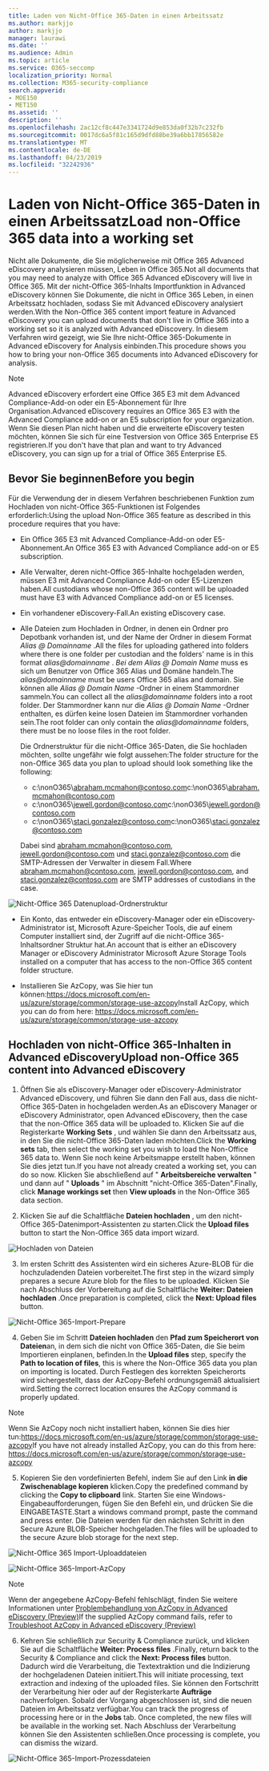 ```yaml
---
title: Laden von Nicht-Office 365-Daten in einen Arbeitssatz
ms.author: markjjo
author: markjjo
manager: laurawi
ms.date: ''
ms.audience: Admin
ms.topic: article
ms.service: O365-seccomp
localization_priority: Normal
ms.collection: M365-security-compliance
search.appverid:
- MOE150
- MET150
ms.assetid: ''
description: ''
ms.openlocfilehash: 2ac12cf8c447e3341724d9e853da0f32b7c232fb
ms.sourcegitcommit: 0017dc6a5f81c165d9dfd88be39a6bb17856582e
ms.translationtype: MT
ms.contentlocale: de-DE
ms.lasthandoff: 04/23/2019
ms.locfileid: "32242936"
---
```

# <a name="load-non-office-365-data-into-a-working-set"></a><span data-ttu-id="4eed6-102">Laden von Nicht-Office 365-Daten in einen Arbeitssatz</span><span class="sxs-lookup"><span data-stu-id="4eed6-102">Load non-Office 365 data into a working set</span></span>

<span data-ttu-id="4eed6-103">Nicht alle Dokumente, die Sie möglicherweise mit Office 365 Advanced eDiscovery analysieren müssen, Leben in Office 365.</span><span class="sxs-lookup"><span data-stu-id="4eed6-103">Not all documents that you may need to analyze with Office 365 Advanced eDiscovery will live in Office 365.</span></span> <span data-ttu-id="4eed6-104">Mit der nicht-Office 365-Inhalts Importfunktion in Advanced eDiscovery können Sie Dokumente, die nicht in Office 365 Leben, in einen Arbeitssatz hochladen, sodass Sie mit Advanced eDiscovery analysiert werden.</span><span class="sxs-lookup"><span data-stu-id="4eed6-104">With the Non-Office 365 content import feature in Advanced eDiscovery you can upload documents that don't live in Office 365 into a working set so it is analyzed with Advanced eDiscovery.</span></span> <span data-ttu-id="4eed6-105">In diesem Verfahren wird gezeigt, wie Sie Ihre nicht-Office 365-Dokumente in Advanced eDiscovery for Analysis einbinden.</span><span class="sxs-lookup"><span data-stu-id="4eed6-105">This procedure shows you how to bring your non-Office 365 documents into Advanced eDiscovery for analysis.</span></span>

>[!Note]
><span data-ttu-id="4eed6-106">Advanced eDiscovery erfordert eine Office 365 E3 mit dem Advanced Compliance-Add-on oder ein E5-Abonnement für Ihre Organisation.</span><span class="sxs-lookup"><span data-stu-id="4eed6-106">Advanced eDiscovery requires an Office 365 E3 with the Advanced Compliance add-on or an E5 subscription for your organization.</span></span> <span data-ttu-id="4eed6-107">Wenn Sie diesen Plan nicht haben und die erweiterte eDiscovery testen möchten, können Sie sich für eine Testversion von Office 365 Enterprise E5 registrieren.</span><span class="sxs-lookup"><span data-stu-id="4eed6-107">If you don't have that plan and want to try Advanced eDiscovery, you can sign up for a trial of Office 365 Enterprise E5.</span></span>

## <a name="before-you-begin"></a><span data-ttu-id="4eed6-108">Bevor Sie beginnen</span><span class="sxs-lookup"><span data-stu-id="4eed6-108">Before you begin</span></span>
<span data-ttu-id="4eed6-109">Für die Verwendung der in diesem Verfahren beschriebenen Funktion zum Hochladen von nicht-Office 365-Funktionen ist Folgendes erforderlich:</span><span class="sxs-lookup"><span data-stu-id="4eed6-109">Using the upload Non-Office 365 feature as described in this procedure requires that you have:</span></span>

- <span data-ttu-id="4eed6-110">Ein Office 365 E3 mit Advanced Compliance-Add-on oder E5-Abonnement.</span><span class="sxs-lookup"><span data-stu-id="4eed6-110">An Office 365 E3 with Advanced Compliance add-on or E5 subscription.</span></span>

- <span data-ttu-id="4eed6-111">Alle Verwalter, deren nicht-Office 365-Inhalte hochgeladen werden, müssen E3 mit Advanced Compliance Add-on oder E5-Lizenzen haben.</span><span class="sxs-lookup"><span data-stu-id="4eed6-111">All custodians whose non-Office 365 content will be uploaded must have E3 with Advanced Compliance add-on or E5 licenses.</span></span>

- <span data-ttu-id="4eed6-112">Ein vorhandener eDiscovery-Fall.</span><span class="sxs-lookup"><span data-stu-id="4eed6-112">An existing eDiscovery case.</span></span>

- <span data-ttu-id="4eed6-113">Alle Dateien zum Hochladen in Ordner, in denen ein Ordner pro Depotbank vorhanden ist, und der Name der Ordner in diesem Format *Alias @ Domainname* .</span><span class="sxs-lookup"><span data-stu-id="4eed6-113">All the files for uploading gathered into folders where there is one folder per custodian and the folders' name is in this format *alias@domainname* .</span></span> <span data-ttu-id="4eed6-114">*Bei dem Alias @ Domain Name* muss es sich um Benutzer von Office 365 Alias und Domäne handeln.</span><span class="sxs-lookup"><span data-stu-id="4eed6-114">The *alias@domainname* must be users Office 365 alias and domain.</span></span> <span data-ttu-id="4eed6-115">Sie können alle *Alias @ Domain Name* -Ordner in einem Stammordner sammeln.</span><span class="sxs-lookup"><span data-stu-id="4eed6-115">You can collect all the *alias@domainname* folders into a root folder.</span></span> <span data-ttu-id="4eed6-116">Der Stammordner kann nur die *Alias @ Domain Name* -Ordner enthalten, es dürfen keine losen Dateien im Stammordner vorhanden sein.</span><span class="sxs-lookup"><span data-stu-id="4eed6-116">The root folder can only contain the *alias@domainname* folders, there must be no loose files in the root folder.</span></span>

   <span data-ttu-id="4eed6-117">Die Ordnerstruktur für die nicht-Office 365-Daten, die Sie hochladen möchten, sollte ungefähr wie folgt aussehen:</span><span class="sxs-lookup"><span data-stu-id="4eed6-117">The folder structure for the non-Office 365 data you plan to upload should look something like the following:</span></span>

   - <span data-ttu-id="4eed6-118">c:\nonO365\abraham.mcmahon@contoso.com</span><span class="sxs-lookup"><span data-stu-id="4eed6-118">c:\nonO365\abraham.mcmahon@contoso.com</span></span>
   - <span data-ttu-id="4eed6-119">c:\nonO365\jewell.gordon@contoso.com</span><span class="sxs-lookup"><span data-stu-id="4eed6-119">c:\nonO365\jewell.gordon@contoso.com</span></span>
   - <span data-ttu-id="4eed6-120">c:\nonO365\staci.gonzalez@contoso.com</span><span class="sxs-lookup"><span data-stu-id="4eed6-120">c:\nonO365\staci.gonzalez@contoso.com</span></span>

   <span data-ttu-id="4eed6-121">Dabei sind abraham.mcmahon@contoso.com, jewell.gordon@contoso.com und staci.gonzalez@contoso.com die SMTP-Adressen der Verwalter in diesem Fall.</span><span class="sxs-lookup"><span data-stu-id="4eed6-121">Where abraham.mcmahon@contoso.com, jewell.gordon@contoso.com, and staci.gonzalez@contoso.com are SMTP addresses of custodians in the case.</span></span>

![Nicht-Office 365 Datenupload-Ordnerstruktur](../media/3f2dde84-294e-48ea-b44b-7437bd25284c.png)

- <span data-ttu-id="4eed6-123">Ein Konto, das entweder ein eDiscovery-Manager oder ein eDiscovery-Administrator ist, Microsoft Azure-Speicher Tools, die auf einem Computer installiert sind, der Zugriff auf die nicht-Office 365-Inhaltsordner Struktur hat.</span><span class="sxs-lookup"><span data-stu-id="4eed6-123">An account that is either an eDiscovery Manager or eDiscovery Administrator Microsoft Azure Storage Tools installed on a computer that has access to the non-Office 365 content folder structure.</span></span>

- <span data-ttu-id="4eed6-124">Installieren Sie AzCopy, was Sie hier tun können:https://docs.microsoft.com/en-us/azure/storage/common/storage-use-azcopy</span><span class="sxs-lookup"><span data-stu-id="4eed6-124">Install AzCopy, which you can do from here: https://docs.microsoft.com/en-us/azure/storage/common/storage-use-azcopy</span></span>

## <a name="upload-non-office-365-content-into-advanced-ediscovery"></a><span data-ttu-id="4eed6-125">Hochladen von nicht-Office 365-Inhalten in Advanced eDiscovery</span><span class="sxs-lookup"><span data-stu-id="4eed6-125">Upload non-Office 365 content into Advanced eDiscovery</span></span>

1. <span data-ttu-id="4eed6-126">Öffnen Sie als eDiscovery-Manager oder eDiscovery-Administrator Advanced eDiscovery, und führen Sie dann den Fall aus, dass die nicht-Office 365-Daten in hochgeladen werden.</span><span class="sxs-lookup"><span data-stu-id="4eed6-126">As an eDiscovery Manager or eDiscovery Administrator, open Advanced eDiscovery, then the case that the non-Office 365 data will be uploaded to.</span></span>  <span data-ttu-id="4eed6-127">Klicken Sie auf die Registerkarte **Working Sets** , und wählen Sie dann den Arbeitssatz aus, in den Sie die nicht-Office 365-Daten laden möchten.</span><span class="sxs-lookup"><span data-stu-id="4eed6-127">Click the **Working sets** tab, then select the working set you wish to load the Non-Office 365 data to.</span></span>  <span data-ttu-id="4eed6-128">Wenn Sie noch keine Arbeitsmappe erstellt haben, können Sie dies jetzt tun.</span><span class="sxs-lookup"><span data-stu-id="4eed6-128">If you have not already created a working set, you can do so now.</span></span>  <span data-ttu-id="4eed6-129">Klicken Sie abschließend auf " **Arbeitsbereiche verwalten** " und dann auf " **Uploads** " im Abschnitt "nicht-Office 365-Daten".</span><span class="sxs-lookup"><span data-stu-id="4eed6-129">Finally, click **Manage workings set** then **View uploads** in the Non-Office 365 data section.</span></span>

2. <span data-ttu-id="4eed6-130">Klicken Sie auf die Schaltfläche **Dateien hochladen** , um den nicht-Office 365-Datenimport-Assistenten zu starten.</span><span class="sxs-lookup"><span data-stu-id="4eed6-130">Click the **Upload files** button to start the Non-Office 365 data import wizard.</span></span>

![Hochladen von Dateien](../media/574f4059-4146-4058-9df3-ec97cf28d7c7.png)

3. <span data-ttu-id="4eed6-132">Im ersten Schritt des Assistenten wird ein sicheres Azure-BLOB für die hochzuladenden Dateien vorbereitet.</span><span class="sxs-lookup"><span data-stu-id="4eed6-132">The first step in the wizard simply prepares a secure Azure blob for the files to be uploaded.</span></span>  <span data-ttu-id="4eed6-133">Klicken Sie nach Abschluss der Vorbereitung auf die Schaltfläche **Weiter: Dateien hochladen** .</span><span class="sxs-lookup"><span data-stu-id="4eed6-133">Once preparation is completed, click the **Next: Upload files** button.</span></span>

![Nicht-Office 365-Import-Prepare](../media/0670a347-a578-454a-9b3d-e70ef47aec57.png)
 
4. <span data-ttu-id="4eed6-135">Geben Sie im Schritt **Dateien hochladen** den **Pfad zum Speicherort von Dateien**an, in dem sich die nicht von Office 365-Daten, die Sie beim Importieren einplanen, befinden.</span><span class="sxs-lookup"><span data-stu-id="4eed6-135">In the **Upload files** step, specify the **Path to location of files**, this is where the Non-Office 365 data you plan on importing is located.</span></span>  <span data-ttu-id="4eed6-136">Durch Festlegen des korrekten Speicherorts wird sichergestellt, dass der AzCopy-Befehl ordnungsgemäß aktualisiert wird.</span><span class="sxs-lookup"><span data-stu-id="4eed6-136">Setting the correct location ensures the AzCopy command is properly updated.</span></span>

> [!NOTE]
> <span data-ttu-id="4eed6-137">Wenn Sie AzCopy noch nicht installiert haben, können Sie dies hier tun:https://docs.microsoft.com/en-us/azure/storage/common/storage-use-azcopy</span><span class="sxs-lookup"><span data-stu-id="4eed6-137">If you have not already installed AzCopy, you can do this from here: https://docs.microsoft.com/en-us/azure/storage/common/storage-use-azcopy</span></span>

5. <span data-ttu-id="4eed6-138">Kopieren Sie den vordefinierten Befehl, indem Sie auf den Link **in die Zwischenablage kopieren** klicken.</span><span class="sxs-lookup"><span data-stu-id="4eed6-138">Copy the predefined command by clicking the **Copy to clipboard** link.</span></span> <span data-ttu-id="4eed6-139">Starten Sie eine Windows-Eingabeaufforderungen, fügen Sie den Befehl ein, und drücken Sie die EINGABETASTE.</span><span class="sxs-lookup"><span data-stu-id="4eed6-139">Start a windows command prompt, paste the command and press enter.</span></span>  <span data-ttu-id="4eed6-140">Die Dateien werden für den nächsten Schritt in den Secure Azure BLOB-Speicher hochgeladen.</span><span class="sxs-lookup"><span data-stu-id="4eed6-140">The files will be uploaded to the secure Azure blob storage for the next step.</span></span>

![Nicht-Office 365 Import-Uploaddateien](../media/3ea53b5d-7f9b-4dfc-ba63-90a38c14d41a.png)

![Nicht-Office 365-Import-AzCopy](../media/504e2dbe-f36f-4f36-9b08-04aea85d8250.png)

> [!NOTE]
> <span data-ttu-id="4eed6-143">Wenn der angegebene AzCopy-Befehl fehlschlägt, finden Sie weitere Informationen unter [Problembehandlung von AzCopy in Advanced eDiscovery (Preview)](troubleshooting-azcopy.md)</span><span class="sxs-lookup"><span data-stu-id="4eed6-143">If the supplied AzCopy command fails, refer to [Troubleshoot AzCopy in Advanced eDiscovery (Preview)](troubleshooting-azcopy.md)</span></span>

6. <span data-ttu-id="4eed6-144">Kehren Sie schließlich zur Security & Compliance zurück, und klicken Sie auf die Schaltfläche **Weiter: Process files** .</span><span class="sxs-lookup"><span data-stu-id="4eed6-144">Finally, return back to the Security & Compliance and click the **Next: Process files** button.</span></span>  <span data-ttu-id="4eed6-145">Dadurch wird die Verarbeitung, die Textextraktion und die Indizierung der hochgeladenen Dateien initiiert.</span><span class="sxs-lookup"><span data-stu-id="4eed6-145">This will initiate processing, text extraction and indexing of the uploaded files.</span></span>  <span data-ttu-id="4eed6-146">Sie können den Fortschritt der Verarbeitung hier oder auf der Registerkarte **Aufträge** nachverfolgen.  Sobald der Vorgang abgeschlossen ist, sind die neuen Dateien im Arbeitssatz verfügbar.</span><span class="sxs-lookup"><span data-stu-id="4eed6-146">You can track the progress of processing here or in the **Jobs** tab.  Once completed, the new files will be available in the working set.</span></span>  <span data-ttu-id="4eed6-147">Nach Abschluss der Verarbeitung können Sie den Assistenten schließen.</span><span class="sxs-lookup"><span data-stu-id="4eed6-147">Once processing is complete, you can dismiss the wizard.</span></span>

![Nicht-Office 365-Import-Prozessdateien](../media/218b1545-416a-4a9f-9b25-3b70e8508f67.png)

